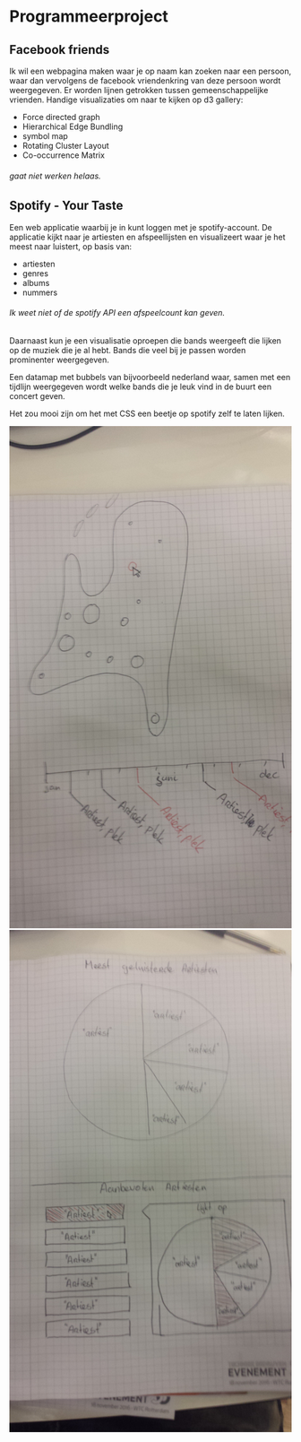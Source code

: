 # Programmeerproject
## Facebook friends
Ik wil een webpagina maken waar je op naam kan zoeken naar een persoon, waar dan vervolgens de facebook vriendenkring van deze persoon wordt weergegeven. Er worden lijnen getrokken tussen gemeenschappelijke vrienden.
Handige visualizaties om naar te kijken op d3 gallery:
* Force directed graph
* Hierarchical Edge Bundling
* symbol map
* Rotating Cluster Layout
* Co-occurrence Matrix

###### gaat niet werken helaas.

## Spotify - Your Taste
Een web applicatie waarbij je in kunt loggen met je spotify-account.
De applicatie kijkt naar je artiesten en afspeellijsten en visualizeert waar je het meest naar luistert, op basis van:
* artiesten
* genres
* albums
* nummers

###### Ik weet niet of de spotify API een afspeelcount kan geven.

Daarnaast kun je een visualisatie oproepen die bands weergeeft die lijken op de muziek die je al hebt. Bands die veel bij je passen worden prominenter weergegeven.

Een datamap met bubbels van bijvoorbeeld nederland waar, samen met een tijdlijn weergegeven wordt welke bands die je leuk vind in de buurt een concert geven.

Het zou mooi zijn om het met CSS een beetje op spotify zelf te laten lijken.


![alt text](Concept_1.jpg)
![alt text](Concept_2.jpg)
